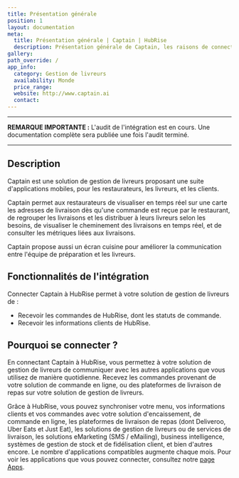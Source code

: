 ```yaml
---
title: Présentation générale
position: 1
layout: documentation
meta:
  title: Présentation générale | Captain | HubRise
  description: Présentation générale de Captain, les raisons de connecter votre solution de gestion de livreurs à HubRise et fonctionnalités de l'intégration avec HubRise.
gallery:
path_override: /
app_info:
  category: Gestion de livreurs
  availability: Monde
  price_range:
  website: http://www.captain.ai
  contact:
---
```


---

**REMARQUE IMPORTANTE :** L'audit de l'intégration est en cours. Une documentation complète sera publiée une fois l'audit terminé.

---

## Description

Captain est une solution de gestion de livreurs proposant une suite d'applications mobiles, pour les restaurateurs, les livreurs, et les clients.

Captain permet aux restaurateurs de visualiser en temps réel sur une carte les adresses de livraison dès qu'une commande est reçue par le restaurant, de regrouper les livraisons et les distribuer à leurs livreurs selon les besoins, de visualiser le cheminement des livraisons en temps réel, et de consulter les métriques liées aux livraisons.

Captain propose aussi un écran cuisine pour améliorer la communication entre l'équipe de préparation et les livreurs.

## Fonctionnalités de l'intégration

Connecter Captain à HubRise permet à votre solution de gestion de livreurs de :

- Recevoir les commandes de HubRise, dont les statuts de commande.
- Recevoir les informations clients de HubRise.

## Pourquoi se connecter ?

En connectant Captain à HubRise, vous permettez à votre solution de gestion de livreurs de communiquer avec les autres applications que vous utilisez de manière quotidienne. Recevez les commandes provenant de votre solution de commande en ligne, ou des plateformes de livraison de repas sur votre solution de gestion de livreurs.

Grâce à HubRise, vous pouvez synchroniser votre menu, vos informations clients et vos commandes avec votre solution d'encaissement, de commande en ligne, les plateformes de livraison de repas (dont Deliveroo, Uber Eats et Just Eat), les solutions de gestion de livreurs ou de services de livraison, les solutions eMarketing (SMS / eMailing), business intelligence, systèmes de gestion de stock et de fidélisation client, et bien d'autres encore. Le nombre d'applications compatibles augmente chaque mois. Pour voir les applications que vous pouvez connecter, consultez notre [page Apps](/apps).
